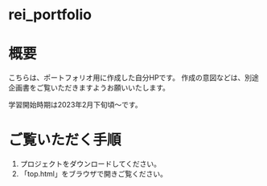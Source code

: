# rei_portfolio

# 概要

こちらは、ポートフォリオ用に作成した自分HPです。
作成の意図などは、別途企画書をご覧いただきますようお願いいたします。

学習開始時期は2023年2月下旬頃～です。

# ご覧いただく手順

1. プロジェクトをダウンロードしてください。
2. 「top.html」をブラウザで開きご覧ください。